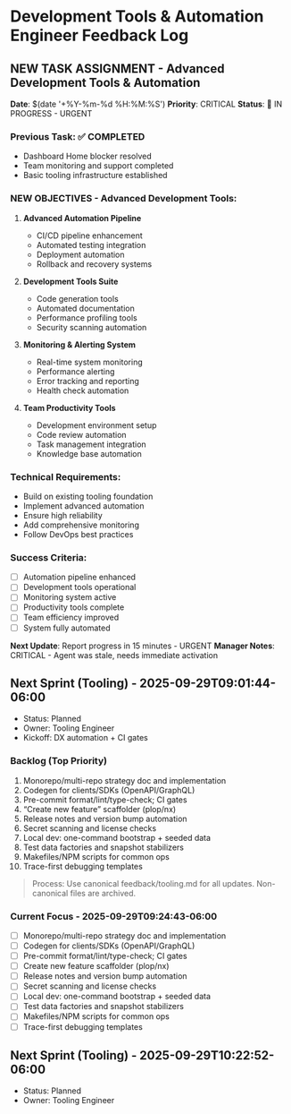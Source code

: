 # Development Tools & Automation Engineer Feedback Log

## NEW TASK ASSIGNMENT - Advanced Development Tools & Automation
**Date**: $(date '+%Y-%m-%d %H:%M:%S')
**Priority**: CRITICAL
**Status**: 🔄 IN PROGRESS - URGENT

### Previous Task: ✅ COMPLETED
- Dashboard Home blocker resolved
- Team monitoring and support completed
- Basic tooling infrastructure established

### NEW OBJECTIVES - Advanced Development Tools:
1. **Advanced Automation Pipeline**
   - CI/CD pipeline enhancement
   - Automated testing integration
   - Deployment automation
   - Rollback and recovery systems

2. **Development Tools Suite**
   - Code generation tools
   - Automated documentation
   - Performance profiling tools
   - Security scanning automation

3. **Monitoring & Alerting System**
   - Real-time system monitoring
   - Performance alerting
   - Error tracking and reporting
   - Health check automation

4. **Team Productivity Tools**
   - Development environment setup
   - Code review automation
   - Task management integration
   - Knowledge base automation

### Technical Requirements:
- Build on existing tooling foundation
- Implement advanced automation
- Ensure high reliability
- Add comprehensive monitoring
- Follow DevOps best practices

### Success Criteria:
- [ ] Automation pipeline enhanced
- [ ] Development tools operational
- [ ] Monitoring system active
- [ ] Productivity tools complete
- [ ] Team efficiency improved
- [ ] System fully automated

**Next Update**: Report progress in 15 minutes - URGENT
**Manager Notes**: CRITICAL - Agent was stale, needs immediate activation

## Next Sprint (Tooling) - 2025-09-29T09:01:44-06:00
- Status: Planned
- Owner: Tooling Engineer
- Kickoff: DX automation + CI gates

### Backlog (Top Priority)
1) Monorepo/multi-repo strategy doc and implementation
2) Codegen for clients/SDKs (OpenAPI/GraphQL)
3) Pre-commit format/lint/type-check; CI gates
4) “Create new feature” scaffolder (plop/nx)
5) Release notes and version bump automation
6) Secret scanning and license checks
7) Local dev: one-command bootstrap + seeded data
8) Test data factories and snapshot stabilizers
9) Makefiles/NPM scripts for common ops
10) Trace-first debugging templates

> Process: Use canonical feedback/tooling.md for all updates. Non-canonical files are archived.

### Current Focus - 2025-09-29T09:24:43-06:00
- [ ] Monorepo/multi-repo strategy doc and implementation
- [ ] Codegen for clients/SDKs (OpenAPI/GraphQL)
- [ ] Pre-commit format/lint/type-check; CI gates
- [ ] Create new feature scaffolder (plop/nx)
- [ ] Release notes and version bump automation
- [ ] Secret scanning and license checks
- [ ] Local dev: one-command bootstrap + seeded data
- [ ] Test data factories and snapshot stabilizers
- [ ] Makefiles/NPM scripts for common ops
- [ ] Trace-first debugging templates

## Next Sprint (Tooling) - 2025-09-29T10:22:52-06:00
- Status: Planned
- Owner: Tooling Engineer
